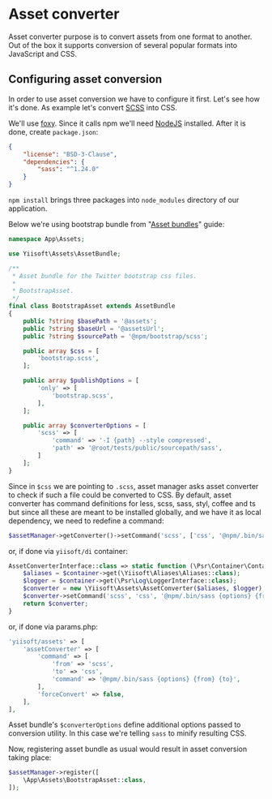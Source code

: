 # Asset converter

Asset converter purpose is to convert assets from one format to another. Out of the box it supports conversion of
several popular formats into JavaScript and CSS.

## Configuring asset conversion

In order to use asset conversion we have to configure it first. Let's see how it's done. As example
let's convert [SCSS](https://sass-lang.com/) into CSS.  

We'll use [foxy](https://github.com/fxpio/foxy). Since it calls npm we'll need [NodeJS](https://nodejs.org/en/) installed.
After it is done, create `package.json`:

```json
{
    "license": "BSD-3-Clause",
    "dependencies": {
        "sass": "^1.24.0"
    }
}
```

`npm install` brings three packages into `node_modules` directory of our application.

Below we're using bootstrap bundle from "[Asset bundles](asset-bundles.md)" guide:

```php
namespace App\Assets;

use Yiisoft\Assets\AssetBundle;

/**
 * Asset bundle for the Twitter bootstrap css files.
 *
 * BootstrapAsset.
 */
final class BootstrapAsset extends AssetBundle
{
    public ?string $basePath = '@assets';
    public ?string $baseUrl = '@assetsUrl';
    public ?string $sourcePath = '@npm/bootstrap/scss';

    public array $css = [
        'bootstrap.scss',
    ];

    public array $publishOptions = [
        'only' => [
            'bootstrap.scss',
        ],
    ];

    public array $converterOptions = [
        'scss' => [
            'command' => '-I {path} --style compressed',
            'path' => '@root/tests/public/sourcepath/sass',
        ]
    ];
}
```

Since in `$css` we are pointing to `.scss`, asset manager asks asset converter to check if such a file could be converted
to CSS. By default, asset converter has command definitions for less, scss, sass, styl, coffee and ts but since all these
are meant to be installed globally, and we have it as local dependency, we need to redefine a command:

```php
$assetManager->getConverter()->setCommand('scss', ['css', '@npm/.bin/sass {options} {from} {to}']);
```  

or, if done via `yiisoft/di` container:

```php
AssetConverterInterface::class => static function (\Psr\Container\ContainerInterface $container) {
    $aliases = $container->get(\Yiisoft\Aliases\Aliases::class);
    $logger = $container->get(\Psr\Log\LoggerInterface::class);
    $converter = new \Yiisoft\Assets\AssetConverter($aliases, $logger);
    $converter->setCommand('scss', 'css', '@npm/.bin/sass {options} {from} {to}');
    return $converter;
}
```

or, if done via params.php:

```php
'yiisoft/assets' => [
    'assetConverter' => [
        'command' => [
            'from' => 'scss',
            'to' => 'css',
            'command' => '@npm/.bin/sass {options} {from} {to}',
        ],
        'forceConvert' => false,
    ],
],
```

Asset bundle's `$converterOptions` define additional options passed to conversion utility. In this case we're telling `sass`
to minify resulting CSS.

Now, registering asset bundle as usual would result in asset conversion taking place:

```php
$assetManager->register([
    \App\Assets\BootstrapAsset::class,
]);
```
